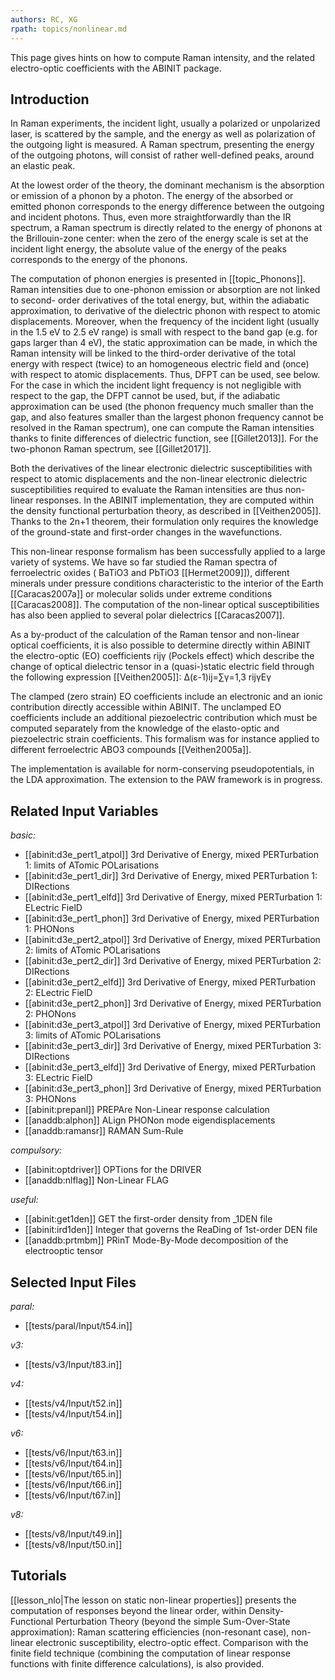 ```yaml
---
authors: RC, XG
rpath: topics/nonlinear.md
---
```

<!--
This file is automatically generated by mksite.py. All changes will be lost.
Change the input yaml files or the python code
-->

This page gives hints on how to compute Raman intensity, and the related electro-optic coefficients with the ABINIT package.

## Introduction

In Raman experiments, the incident light, usually a polarized or unpolarized
laser, is scattered by the sample, and the energy as well as polarization of
the outgoing light is measured. A Raman spectrum, presenting the energy of the
outgoing photons, will consist of rather well-defined peaks, around an elastic
peak.

At the lowest order of the theory, the dominant mechanism is the absorption or
emission of a phonon by a photon. The energy of the absorbed or emitted phonon
corresponds to the energy difference between the outgoing and incident
photons. Thus, even more straightforwardly than the IR spectrum, a Raman
spectrum is directly related to the energy of phonons at the Brillouin-zone
center: when the zero of the energy scale is set at the incident light energy,
the absolute value of the energy of the peaks corresponds to the energy of the
phonons.

The computation of phonon energies is presented in [[topic_Phonons]]. Raman
intensities due to one-phonon emission or absorption are not linked to second-
order derivatives of the total energy, but, within the adiabatic
approximation, to derivative of the dielectric phonon with respect to atomic
displacements. Moreover, when the frequency of the incident light (usually in
the 1.5 eV to 2.5 eV range) is small with respect to the band gap (e.g. for
gaps larger than 4 eV), the static approximation can be made, in which the
Raman intensity will be linked to the third-order derivative of the total
energy with respect (twice) to an homogeneous electric field and (once) with
respect to atomic displacements. Thus, DFPT can be used, see below. For the
case in which the incident light frequency is not negligible with respect to
the gap, the DFPT cannot be used, but, if the adiabatic approximation can be
used (the phonon frequency much smaller than the gap, and also features
smaller than the largest phonon frequency cannot be resolved in the Raman
spectrum), one can compute the Raman intensities thanks to finite differences
of dielectric function, see [[Gillet2013]]. For the two-phonon Raman spectrum,
see [[Gillet2017]].

Both the derivatives of the linear electronic dielectric susceptibilities with
respect to atomic displacements and the non-linear electronic dielectric
susceptibilities required to evaluate the Raman intensities are thus non-
linear responses. In the ABINIT implementation, they are computed within the
density functional perturbation theory, as described in [[Veithen2005]].
Thanks to the 2n+1 theorem, their formulation only requires the knowledge of
the ground-state and first-order changes in the wavefunctions.

This non-linear response formalism has been successfully applied to a large
variety of systems. We have so far studied the Raman spectra of ferroelectric
oxides ( BaTiO3 and PbTiO3 [[Hermet2009]]), different minerals under pressure
conditions characteristic to the interior of the Earth [[Caracas2007a]] or
molecular solids under extreme conditions [[Caracas2008]]. The computation of
the non-linear optical susceptibilities has also been applied to several polar
dielectrics [[Caracas2007]].

As a by-product of the calculation of the Raman tensor and non-linear optical
coefficients, it is also possible to determine directly within ABINIT the
electro-optic (EO) coefficients rijγ (Pockels effect) which describe the
change of optical dielectric tensor in a (quasi-)static electric field through
the following expression [[Veithen2005]]: Δ(ε-1)ij=∑γ=1,3 rijγΕγ

The clamped (zero strain) EO coefficients include an electronic and an ionic
contribution directly accessible within ABINIT. The unclamped EO coefficients
include an additional piezoelectric contribution which must be computed
separately from the knowledge of the elasto-optic and piezoelectric strain
coefficients. This formalism was for instance applied to different
ferroelectric ABO3 compounds [[Veithen2005a]].

The implementation is available for norm-conserving pseudopotentials, in the
LDA approximation. The extension to the PAW framework is in progress.



## Related Input Variables

*basic:*

- [[abinit:d3e_pert1_atpol]]  3rd Derivative of Energy, mixed PERTurbation 1: limits of ATomic POLarisations
- [[abinit:d3e_pert1_dir]]  3rd Derivative of Energy, mixed PERTurbation 1: DIRections
- [[abinit:d3e_pert1_elfd]]  3rd Derivative of Energy, mixed PERTurbation 1: ELectric FielD
- [[abinit:d3e_pert1_phon]]  3rd Derivative of Energy, mixed PERTurbation 1: PHONons
- [[abinit:d3e_pert2_atpol]]  3rd Derivative of Energy, mixed PERTurbation 2: limits of ATomic POLarisations
- [[abinit:d3e_pert2_dir]]  3rd Derivative of Energy, mixed PERTurbation 2: DIRections
- [[abinit:d3e_pert2_elfd]]  3rd Derivative of Energy, mixed PERTurbation 2: ELectric FielD
- [[abinit:d3e_pert2_phon]]  3rd Derivative of Energy, mixed PERTurbation 2: PHONons
- [[abinit:d3e_pert3_atpol]]  3rd Derivative of Energy, mixed PERTurbation 3: limits of ATomic POLarisations
- [[abinit:d3e_pert3_dir]]  3rd Derivative of Energy, mixed PERTurbation 3: DIRections
- [[abinit:d3e_pert3_elfd]]  3rd Derivative of Energy, mixed PERTurbation 3: ELectric FielD
- [[abinit:d3e_pert3_phon]]  3rd Derivative of Energy, mixed PERTurbation 3: PHONons
- [[abinit:prepanl]]  PREPAre Non-Linear response calculation
- [[anaddb:alphon]]  ALign PHONon mode eigendisplacements
- [[anaddb:ramansr]]  RAMAN Sum-Rule
 
*compulsory:*

- [[abinit:optdriver]]  OPTions for the DRIVER
- [[anaddb:nlflag]]  Non-Linear FLAG
 
*useful:*

- [[abinit:get1den]]  GET the first-order density from _1DEN file
- [[abinit:ird1den]]  Integer that governs the ReaDing of 1st-order DEN file
- [[anaddb:prtmbm]]  PRinT Mode-By-Mode decomposition of the electrooptic tensor
 

## Selected Input Files

*paral:*

- [[tests/paral/Input/t54.in]]
 
*v3:*

- [[tests/v3/Input/t83.in]]
 
*v4:*

- [[tests/v4/Input/t52.in]]
- [[tests/v4/Input/t54.in]]
 
*v6:*

- [[tests/v6/Input/t63.in]]
- [[tests/v6/Input/t64.in]]
- [[tests/v6/Input/t65.in]]
- [[tests/v6/Input/t66.in]]
- [[tests/v6/Input/t67.in]]
 
*v8:*

- [[tests/v8/Input/t49.in]]
- [[tests/v8/Input/t50.in]]
 

## Tutorials

[[lesson_nlo|The lesson on static non-linear properties]] presents the
computation of responses beyond the linear order, within Density-Functional
Perturbation Theory (beyond the simple Sum-Over-State approximation): Raman
scattering efficiencies (non-resonant case), non-linear electronic
susceptibility, electro-optic effect. Comparison with the finite field
technique (combining the computation of linear response functions with finite
difference calculations), is also provided.

